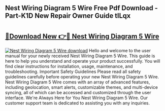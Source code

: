 ## Nest Wiring Diagram 5 Wire Free Pdf Download - Part-K1D New Repair Owner Guide tILqx

# <h2><a href="http://dfk716.blite.top/?on=Nest+Wiring+Diagram+5+Wire">🔗Download New 👉🔴 Nest Wiring Diagram 5 Wire</a></h2>

[![Nest Wiring Diagram 5 Wire download](https://i.imgur.com/lujVjoI.png)](http://dfk716.blite.top/?on=Nest+Wiring+Diagram+5+Wire)
Hello and welcome to the user manual for your newly received Nest Wiring Diagram 5 Wire. This guide is here to help you understand and operate your product successfully. You will find clear instructions for installation, usage, maintenance, and troubleshooting. Important Safety Guidelines Please read all safety guidelines carefully before operating your new Nest Wiring Diagram 5 Wire. Nest Wiring Diagram 5 Wire comes with an array of advanced features, including geolocation, smart alerts, customizable themes, and multi-device syncing, all of which can be accessed and customized through the user interface. We're Always Here for You Nest Wiring Diagram 5 Wire. Our customer support team is dedicated to assisting you with any inquiries.
